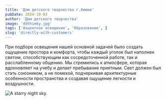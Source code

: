 ```yaml
---
title: 'Дом детского творчества г.Химки'
pubDate: 2024-10-03
author: 'Дом детского творчества'
image: 'ddthimky.jpg'
tags: ['Акцентное освещение', 'Образование', ]
slug: 'directly-with-customers'
---
```


При подборе освещения нашей основной задачей было создать ощущение простора и комфорта, 
чтобы каждый уголок  был наполнен светом, способствующим как сосредоточенной работе,
 так и расслабленному общению. Мы стремились к атмосфере, которая вдохновляет на учебу и делает
 пребывание приятным. Свет должен был стать
 союзником, а не помехой, подчеркивая архитектурные особенности пространства и создавая ощущение легкости и воздушности.


![A starry night sky.](/images/ddthimky2.jpg)
